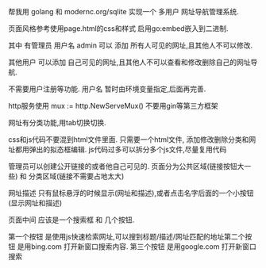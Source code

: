帮我用 golang 和 modernc.org/sqlite 实现一个 多用户 网址导航管理系统.

页面风格参考使用page.html的css和样式 启用go:embed嵌入到二进制.

其中 有管理员 用户名 admin 可以 添加 所有人可见的网址,且其他人不可以修改.

其他用户 可以添加 自己可见的网址,且其他人不可以查看和修改删除自己的网址导航.

不需要用户注册等功能. 用户名 暂时由环境变量指定,后面再完善.

http服务使用 mux := http.NewServeMux() 不要用gin等第三方框架

网址有分类功能,用tab切换切换.

css和js代码不要混到html文件里面. 只需要一个html文件, 添加修改删除分类和网址都用弹出的拟态框编辑. js代码过多可以拆分多个js文件,尽量复用代码

管理员可以创建公开链接的或者他自己可见的. 页面分为公共区域(链接按钮大一些) 和 分类区域(链接不需要占地太大)

网址描述 只有鼠标悬浮的时候显示(网址和描述),或者点击名字后面的一个小按钮(显示网址和描述)

页面中间 应该是一个搜索框 和 几个按钮.

第一个按钮 是使用js快速检索网址,可以搜到标题/描述/网址匹配的地址第二个按钮 是用bing.com 打开新窗口搜索内容. 第三个按钮 是用google.com 打开新窗口搜索
